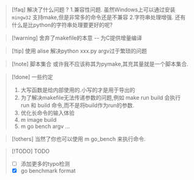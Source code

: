 
>[!faq] 解决了什么问题 ? 
>1.兼容性问题. 虽然Windows上可以通过安装 `mingw32` 支持make,但是非常多的命令还是不兼容
>2.字符串处理增强. 还有什么是比python的字符串处理要更好的呢? 

>[!warning] 舍弃了makefile的本意 -- 为C提供增量编译

>[!tip] 使用 alise 解决python xxx.py  argv过于繁琐的问题 
>

>[!note] 脚本集合 
>或许我不应该称其为pymake,其充其量就是一个脚本集合. 

>[!done] 一些约定 
>1. 大写函数是给内部使用的.小写的才是用于导出的
>2. 为了解决makefile无法传递参数的问题,例如 make run build 会执行 run 和 build 命令,而不是将build作为run的参数. 
>3. 优化长命令的输入体验
>4. m image build 
>5. m go bench argv ... 

>[!others] 当然了你也可以使用 m go_bench 来执行命令. 


>[!TODO] TODO 
>- [ ] 添加更多的typo检测
>- [x] go benchmark format 



